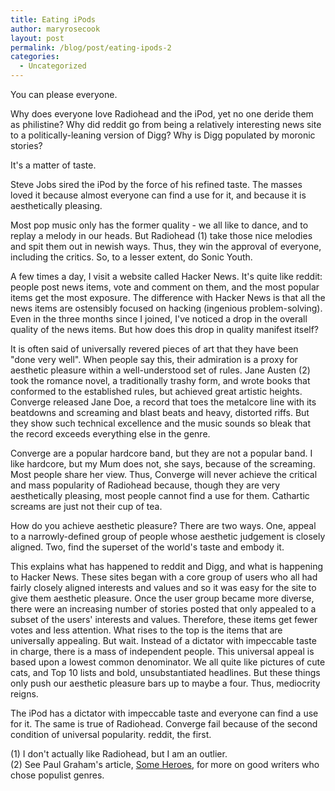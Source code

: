 ```yaml
---
title: Eating iPods
author: maryrosecook
layout: post
permalink: /blog/post/eating-ipods-2
categories:
  - Uncategorized
---
```

You can please everyone.

Why does everyone love Radiohead and the iPod, yet no one deride them as philistine? Why did reddit go from being a relatively interesting news site to a politically-leaning version of Digg? Why is Digg populated by moronic stories?

It's a matter of taste.

Steve Jobs sired the iPod by the force of his refined taste. The masses loved it because almost everyone can find a use for it, and because it is aesthetically pleasing.

Most pop music only has the former quality - we all like to dance, and to replay a melody in our heads. But Radiohead (1) take those nice melodies and spit them out in newish ways. Thus, they win the approval of everyone, including the critics. So, to a lesser extent, do Sonic Youth.

A few times a day, I visit a website called Hacker News. It's quite like reddit: people post news items, vote and comment on them, and the most popular items get the most exposure. The difference with Hacker News is that all the news items are ostensibly focused on hacking (ingenious problem-solving). Even in the three months since I joined, I've noticed a drop in the overall quality of the news items. But how does this drop in quality manifest itself?

It is often said of universally revered pieces of art that they have been "done very well". When people say this, their admiration is a proxy for aesthetic pleasure within a well-understood set of rules. Jane Austen (2) took the romance novel, a traditionally trashy form, and wrote books that conformed to the established rules, but achieved great artistic heights. Converge released Jane Doe, a record that toes the metalcore line with its beatdowns and screaming and blast beats and heavy, distorted riffs. But they show such technical excellence and the music sounds so bleak that the record exceeds everything else in the genre.

Converge are a popular hardcore band, but they are not a popular band. I like hardcore, but my Mum does not, she says, because of the screaming. Most people share her view. Thus, Converge will never achieve the critical and mass popularity of Radiohead because, though they are very aesthetically pleasing, most people cannot find a use for them. Cathartic screams are just not their cup of tea.

How do you achieve aesthetic pleasure? There are two ways. One, appeal to a narrowly-defined group of people whose aesthetic judgement is closely aligned. Two, find the superset of the world's taste and embody it.

This explains what has happened to reddit and Digg, and what is happening to Hacker News. These sites began with a core group of users who all had fairly closely aligned interests and values and so it was easy for the site to give them aesthetic pleasure. Once the user group became more diverse, there were an increasing number of stories posted that only appealed to a subset of the users' interests and values. Therefore, these items get fewer votes and less attention. What rises to the top is the items that are universally appealing. But wait. Instead of a dictator with impeccable taste in charge, there is a mass of independent people. This universal appeal is based upon a lowest common denominator. We all quite like pictures of cute cats, and Top 10 lists and bold, unsubstantiated headlines. But these things only push our aesthetic pleasure bars up to maybe a four. Thus, mediocrity reigns.

The iPod has a dictator with impeccable taste and everyone can find a use for it. The same is true of Radiohead. Converge fail because of the second condition of universal popularity. reddit, the first.

(1) I don't actually like Radiohead, but I am an outlier.  
(2) See Paul Graham's article, [Some Heroes][1], for more on good writers who chose populist genres.

 [1]: http://www.paulgraham.com/heroes.html